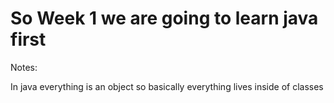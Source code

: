 # So Week 1 we are going to learn java first

Notes:

In java everything is an object so basically everything lives inside of classes



